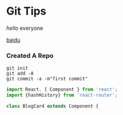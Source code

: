 # Git Tips

*hello* everyone

[baidu](http://baidu.com)


### Created A Repo

```
git init
git add -A
git commit -a -m"first commit"
```


```js
import React, { Component } from 'react';
import {hashHistory} from 'react-router';

class BlogCard extends Component {
```
